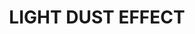---
layout: product
title: "LIGHT DUST EFFECT"
price: "500" 
desc: "Emajl Efekat"
img_path: "/assets/img/A.MIG-1401.webp"
brand: "AMMO"
available: true
special_offer: false
new: false
soon: false
cat: "060000"
subcat: "060600"
subsubcat: "00"
sifra: "A.MIG-1401"
popular: false
spec: false
---